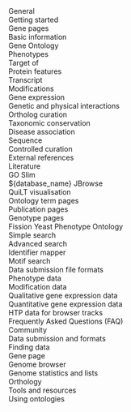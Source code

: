 <div class="left-menu-part left-menu-item"><span>General</span></div>
<div class="left-menu-part left-sub-menu-item"><a routerLink="/documentation/getting-started">Getting started</a></div>
<div class="left-menu-part left-menu-item"><span>Gene pages</span></div>
<div class="left-menu-part left-sub-menu-item"><a routerLink="/documentation/gene-page-basic-information">Basic information</a></div>
<div class="left-menu-part left-sub-menu-item"><a routerLink="/documentation/gene-page-gene-ontology">Gene Ontology</a></div>
<div class="left-menu-part left-sub-menu-item"><a routerLink="/documentation/gene-page-phenotypes">Phenotypes</a></div>
<div class="left-menu-part left-sub-menu-item"><a routerLink="/documentation/gene-page-target">Target of</a></div>
<div class="left-menu-part left-sub-menu-item"><a routerLink="/documentation/gene-page-protein-features">Protein features</a></div>
<div class="left-menu-part left-sub-menu-item"><a routerLink="/documentation/gene-page-transcript">Transcript</a></div>
<div class="left-menu-part left-sub-menu-item"><a routerLink="/documentation/gene-page-modifications">Modifications</a></div>
<div class="left-menu-part left-sub-menu-item"><a routerLink="/documentation/gene-page-gene-expression">Gene expression</a></div>
<div class="left-menu-part left-sub-menu-item"><a routerLink="/documentation/genetic-and-physical-interactions">Genetic and physical interactions</a></div>
<div class="left-menu-part left-sub-menu-item"><a routerLink="/documentation/orthologs">Ortholog curation</a></div>
<div class="left-menu-part left-sub-menu-item"><a routerLink="/documentation/taxonomic-conservation">Taxonomic conservation</a></div>
<div class="left-menu-part left-sub-menu-item"><a routerLink="/documentation/disease-association">Disease association</a></div>
<div class="left-menu-part left-sub-menu-item"><a routerLink="/documentation/gene-page-sequence">Sequence</a></div>
<div class="left-menu-part left-sub-menu-item"><a routerLink="/documentation/controlled-curation">Controlled curation</a></div>
<div class="left-menu-part left-sub-menu-item"><a routerLink="/documentation/gene-page-external-references">External references</a></div>
<div class="left-menu-part left-sub-menu-item"><a routerLink="/documentation/gene-page-literature">Literature</a></div>
<div class="left-menu-part left-menu-item"><a routerLink="/documentation/pombase-go-slim-documentation">GO Slim</a></div>
<div class="left-menu-part left-menu-item"><a routerLink="/documentation/JBrowse_quick_start">${database_name} JBrowse</a></div>
<div class="left-menu-part left-menu-item"><a routerLink="/documentation/quick-little-tool">QuiLT visualisation</a></div>
<div class="left-menu-part left-menu-item"><a routerLink="/documentation/ontology-term-page">Ontology term pages</a></div>
<div class="left-menu-part left-menu-item"><a routerLink="/documentation/publication-page">Publication pages</a></div>
<div class="left-menu-part left-menu-item"><a routerLink="/documentation/genotype-page">Genotype pages</a></div>
<div class="left-menu-part left-menu-item"><a routerLink="/browse-curation/fission-yeast-phenotype-ontology">Fission Yeast Phenotype Ontology</a></div>
<div class="left-menu-part left-menu-item"><a routerLink="/documentation/simple-search-documentation">Simple search</a></div>
<div class="left-menu-part left-menu-item"><a routerLink="/documentation/advanced-search">Advanced search</a></div>
<div class="left-menu-part left-menu-item"><a routerLink="/documentation/id-mapper">Identifier mapper</a></div>
<div class="left-menu-part left-menu-item"><a routerLink="/documentation/motif-search">Motif search</a></div>
<div class="left-menu-part left-menu-item"><span>Data submission file formats</span></div>
<div class="left-menu-part left-sub-menu-item"><a routerLink="/documentation/phenotype-data-bulk-upload-format">Phenotype data</a></div>
<div class="left-menu-part left-sub-menu-item"><a routerLink="/documentation/modification-data-bulk-upload-format">Modification data</a></div>
<div class="left-menu-part left-sub-menu-item"><a routerLink="/documentation/qualitative-gene-expression-data-bulk-upload-format">Qualitative gene expression data</a></div>
<div class="left-menu-part left-sub-menu-item"><a routerLink="/documentation/quantitative-gene-expression-data-bulk-upload-format">Quantitative gene expression data</a></div>
<div class="left-menu-part left-sub-menu-item"><a routerLink="/documentation/data-submission-form-for-HTP-sequence-linked-data">HTP data for browser tracks</a></div>
<div class="left-menu-part left-menu-item"><span>Frequently Asked Questions (FAQ)</span></div>
<div class="left-menu-part left-sub-menu-item"><a routerLink="/faq/community">Community</a></div>
<div class="left-menu-part left-sub-menu-item"><a routerLink="/faq/data-submission-and-formats">Data submission and formats</a></div>
<div class="left-menu-part left-sub-menu-item"><a routerLink="/faq/finding-data">Finding data</a></div>
<div class="left-menu-part left-sub-menu-item"><a routerLink="/faq/gene-page">Gene page</a></div>
<div class="left-menu-part left-sub-menu-item"><a routerLink="/faq/genome-browser">Genome browser</a></div>
<div class="left-menu-part left-sub-menu-item"><a routerLink="/faq/genome-statistics-and-lists">Genome statistics and lists</a></div>
<div class="left-menu-part left-sub-menu-item"><a routerLink="/faq/orthology">Orthology</a></div>
<div class="left-menu-part left-sub-menu-item"><a routerLink="/faq/tools-and-resources">Tools and resources</a></div>
<div class="left-menu-part left-sub-menu-item"><a routerLink="/faq/using-ontologies">Using ontologies</a></div>

